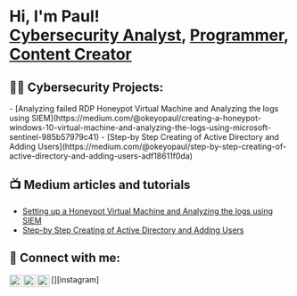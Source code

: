 <h1>Hi, I'm Paul! <br/><a href="https://github.com/paulokeyo">Cybersecurity Analyst</a>, <a href="https://github.com/paulokeyo/">Programmer</a>, <a href="https://www.medium.com/@okeyopaul">Content Creator</a></h1>

<h2>👨‍💻 Cybersecurity Projects:</h2>
- [Analyzing failed RDP Honeypot Virtual Machine and Analyzing the logs using SIEM](https://medium.com/@okeyopaul/creating-a-honeypot-windows-10-virtual-machine-and-analyzing-the-logs-using-microsoft-sentinel-985b57979c41)
- [Step-by Step Creating of Active Directory and Adding Users](https://medium.com/@okeyopaul/step-by-step-creating-of-active-directory-and-adding-users-adf18611f0da)

<h2>📺 Medium articles and tutorials</h2>

- [Setting up a Honeypot Virtual Machine and Analyzing the logs using SIEM](https://medium.com/@okeyopaul/creating-a-honeypot-windows-10-virtual-machine-and-analyzing-the-logs-using-microsoft-sentinel-985b57979c41)
- [Step-by Step Creating of Active Directory and Adding Users](https://medium.com/@okeyopaul/step-by-step-creating-of-active-directory-and-adding-users-adf18611f0da)

<h2> 🤳 Connect with me:</h2>

[<img align="left" alt="JoshMadakor | Twitter" width="22px" src="https://cdn.jsdelivr.net/npm/simple-icons@v3/icons/twitter.svg" />][twitter]
[<img align="left" alt="JoshMadakor | LinkedIn" width="22px" src="https://cdn.jsdelivr.net/npm/simple-icons@v3/icons/linkedin.svg" />][linkedin]
[<img align="left" alt="JoshMadakor | Instagram" width="22px" src="https://cdn.jsdelivr.net/npm/simple-icons@v3/icons/instagram.svg" />][instagram]

[twitter]: https://twitter.com/ampaul_
[linkedin]: https://linkedin.com/in/zzzzzz

<!--
**paulokeyo/paulokeyo** is a ✨ _special_ ✨ repository because its `README.md` (this file) appears on your GitHub profile.

Here are some ideas to get you started:

- 🔭 I’m currently working on ...
- 🌱 I’m currently learning ...
- 👯 I’m looking to collaborate on ...
- 🤔 I’m looking for help with ...
- 💬 Ask me about ...
- 📫 How to reach me: ...
- 😄 Pronouns: ...
- ⚡ Fun fact: ...
-->
